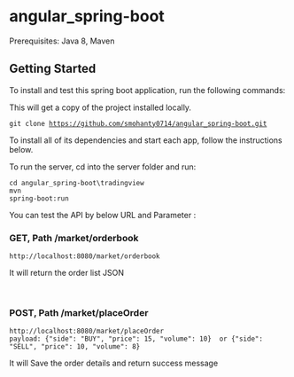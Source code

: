 # angular_spring-boot
Prerequisites: Java 8, Maven

<h2>Getting Started</h2>
To install and test this spring boot application, run the following commands:

<p>This will get a copy of the project installed locally.</p>

<code>git clone https://github.com/smohanty0714/angular_spring-boot.git</code></br>

To install all of its dependencies and start each app, follow the instructions below.

To run the server, cd into the server folder and run:

<code>cd angular_spring-boot\tradingview</code></br>
<code>mvn spring-boot:run</code></br>


<p> You can test the API by below URL and Parameter : </p>

<h3>GET, Path /market/orderbook</h3>
<code>http://localhost:8080/market/orderbook</code> 

<p> It will return the order list JSON</p>
<br>

<h3>POST, Path /market/placeOrder</h3>
<code>http://localhost:8080/market/placeOrder
payload: {"side": "BUY", "price": 15, "volume": 10}  or {"side": "SELL", "price": 10, "volume": 8}
</code> 
<p> It will Save the order details and return success message</p>
<br>
<br>
